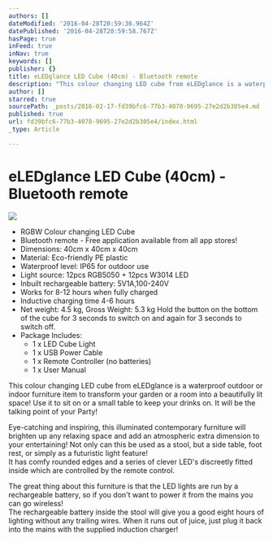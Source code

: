 ```yaml
---
authors: []
dateModified: '2016-04-28T20:59:36.964Z'
datePublished: '2016-04-28T20:59:58.767Z'
hasPage: true
inFeed: true
inNav: true
keywords: []
publisher: {}
title: eLEDglance LED Cube (40cm) - Bluetooth remote
description: "This colour changing LED cube from eLEDglance is a waterproof outdoor or indoor furniture item to transform your garden or a room into a beautifully lit space! Use it to sit on or a small table to keep your drinks on. It will be the talking point of your Party!   Eye-catching and inspiring, this illuminated contemporary furniture will brighten up any relaxing space and add an atmospheric extra dimension to your entertaining! Not only can this be used as a stool, but a side table, foot rest, or simply as a futuristic light feature!  It has comfy rounded edges and a series of clever LED's discreetly fitted inside which are controlled by the remote control.   The great thing about this furniture is that the LED lights are run by a rechargeable battery, so if you don't want to power it from the mains you can go wireless!  The rechargeable battery inside the stool will give you a good eight hours of lighting without any trailing wires. When it runs out of juice, just plug it back into the mains with the supplied induction charger!"
author: []
starred: true
sourcePath: _posts/2016-02-17-fd39bfc6-77b3-4078-9695-27e2d2b305e4.md
published: true
url: fd39bfc6-77b3-4078-9695-27e2d2b305e4/index.html
_type: Article

---
```

# eLEDglance LED Cube (40cm) - Bluetooth remote
![](https://the-grid-user-content.s3-us-west-2.amazonaws.com/32bd8c0e-9141-4814-9c03-29ba574828df.jpg)

* RGBW Colour changing LED Cube
* Bluetooth remote - Free application available from all app stores!
* Dimensions: 40cm x 40cm x 40cm
* Material: Eco-friendly PE plastic
* Waterproof level: IP65 for outdoor use
* Light source: 12pcs RGB5050 + 12pcs W3014 LED
* Inbuilt rechargeable battery: 5V1A,100-240V
* Works for 8-12 hours when fully charged
* Inductive charging time 4-6 hours
* Net weight: 4.5 kg, Gross Weight: 5.3 kg Hold the button on the bottom of the cube for 3 seconds to switch on and again for 3 seconds to switch off.
* Package Includes:
  * 1 x LED Cube Light
  * 1 x USB Power Cable
  * 1 x Remote Controller (no batteries)
  * 1 x User Manual

This colour changing LED cube from eLEDglance is a waterproof outdoor or indoor furniture item to transform your garden or a room into a beautifully lit space! Use it to sit on or a small table to keep your drinks on. It will be the talking point of your Party!  
  
Eye-catching and inspiring, this illuminated contemporary furniture will brighten up any relaxing space and add an atmospheric extra dimension to your entertaining! Not only can this be used as a stool, but a side table, foot rest, or simply as a futuristic light feature!   
It has comfy rounded edges and a series of clever LED's discreetly fitted inside which are controlled by the remote control.  
  
The great thing about this furniture is that the LED lights are run by a rechargeable battery, so if you don't want to power it from the mains you can go wireless!   
The rechargeable battery inside the stool will give you a good eight hours of lighting without any trailing wires. When it runs out of juice, just plug it back into the mains with the supplied induction charger!